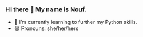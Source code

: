 ### Hi there 👋 My name is Nouf. 

- 🌱 I’m currently learning to further my Python skills. 
- 😄 Pronouns: she/her/hers

